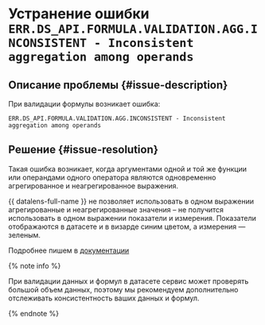 # Устранение ошибки `ERR.DS_API.FORMULA.VALIDATION.AGG.INCONSISTENT - Inconsistent aggregation among operands`


## Описание проблемы {#issue-description}

При валидации формулы возникает ошибка:
```
ERR.DS_API.FORMULA.VALIDATION.AGG.INCONSISTENT - Inconsistent aggregation among operands
```

## Решение {#issue-resolution}

Такая ошибка возникает, когда аргументами одной и той же функции или операндами одного оператора являются одновременно агрегированное и неагрегированное выражения. 

{{ datalens-full-name }} не позволяет использовать в одном выражении агрегированные и неагрегированные значения – не получится использовать в одном выражении показатели и измерения. Показатели отображаются в датасете и в визарде синим цветом, а измерения — зеленым.

Подробнее пишем в [документации](../../../datalens/troubleshooting/errors/ERR-DS_API-FORMULA-VALIDATION-AGG-INCONSISTENT.md)

{% note info %}

При валидации данных и формул в датасете сервис может проверять большой объем данных, поэтому мы рекомендуем дополнительно отслеживать консистентность ваших данных и формул.

{% endnote %}

